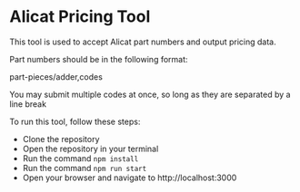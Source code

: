 # Alicat Pricing Tool

This tool is used to accept Alicat part numbers and output pricing data. 

Part numbers should be in the following format:

part-pieces/adder,codes

You may submit multiple codes at once, so long as they are separated by a line break

To run this tool, follow these steps: 

* Clone the repository
* Open the repository in your terminal
* Run the command `npm install`
* Run the command `npm run start`
* Open your browser and navigate to http://localhost:3000